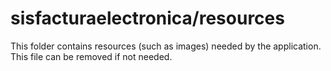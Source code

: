# sisfacturaelectronica/resources

This folder contains resources (such as images) needed by the application. This file can
be removed if not needed.
